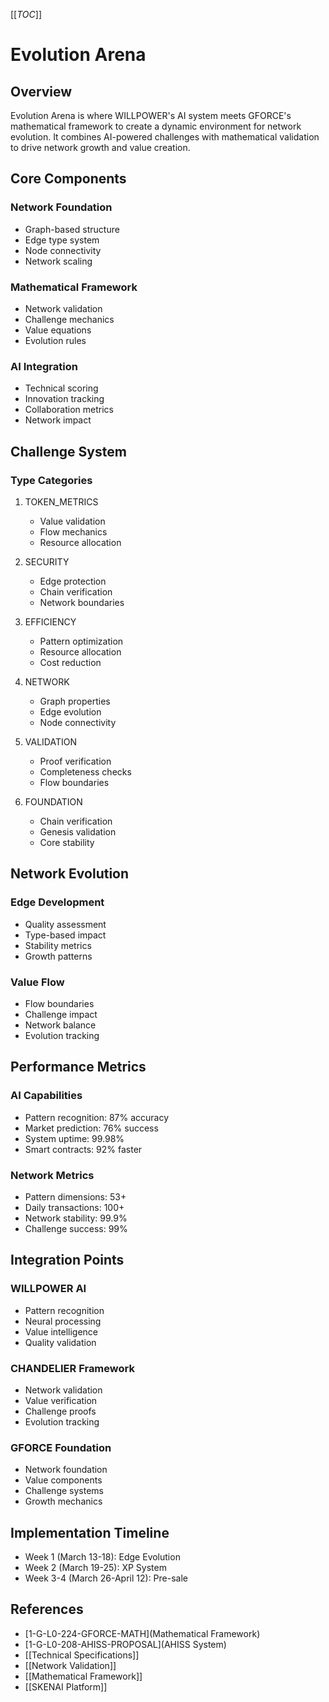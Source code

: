 [[_TOC_]]

# Evolution Arena

## Overview
Evolution Arena is where WILLPOWER's AI system meets GFORCE's mathematical framework to create a dynamic environment for network evolution. It combines AI-powered challenges with mathematical validation to drive network growth and value creation.

## Core Components
### Network Foundation
- Graph-based structure
- Edge type system
- Node connectivity
- Network scaling

### Mathematical Framework
- Network validation
- Challenge mechanics
- Value equations
- Evolution rules

### AI Integration
- Technical scoring
- Innovation tracking
- Collaboration metrics
- Network impact

## Challenge System
### Type Categories
1. TOKEN_METRICS
   - Value validation
   - Flow mechanics
   - Resource allocation

2. SECURITY
   - Edge protection
   - Chain verification
   - Network boundaries

3. EFFICIENCY
   - Pattern optimization
   - Resource allocation
   - Cost reduction

4. NETWORK
   - Graph properties
   - Edge evolution
   - Node connectivity

5. VALIDATION
   - Proof verification
   - Completeness checks
   - Flow boundaries

6. FOUNDATION
   - Chain verification
   - Genesis validation
   - Core stability

## Network Evolution
### Edge Development
- Quality assessment
- Type-based impact
- Stability metrics
- Growth patterns

### Value Flow
- Flow boundaries
- Challenge impact
- Network balance
- Evolution tracking

## Performance Metrics
### AI Capabilities
- Pattern recognition: 87% accuracy
- Market prediction: 76% success
- System uptime: 99.98%
- Smart contracts: 92% faster

### Network Metrics
- Pattern dimensions: 53+
- Daily transactions: 100+
- Network stability: 99.9%
- Challenge success: 99%

## Integration Points
### WILLPOWER AI
- Pattern recognition
- Neural processing
- Value intelligence
- Quality validation

### CHANDELIER Framework
- Network validation
- Value verification
- Challenge proofs
- Evolution tracking

### GFORCE Foundation
- Network foundation
- Value components
- Challenge systems
- Growth mechanics

## Implementation Timeline
- Week 1 (March 13-18): Edge Evolution 
- Week 2 (March 19-25): XP System
- Week 3-4 (March 26-April 12): Pre-sale

## References
- [1-G-L0-224-GFORCE-MATH](Mathematical Framework)
- [1-G-L0-208-AHISS-PROPOSAL](AHISS System)
- [[Technical Specifications]]
- [[Network Validation]]
- [[Mathematical Framework]]
- [[SKENAI Platform]]
